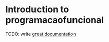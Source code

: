 # Introduction to programacaofuncional

TODO: write [great documentation](http://jacobian.org/writing/what-to-write/)
